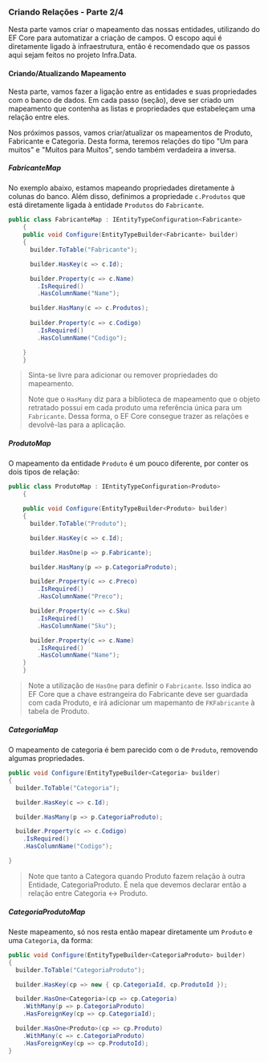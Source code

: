 ### Criando Relações - Parte 2/4

Nesta parte vamos criar o mapeamento das nossas entidades, utilizando do EF Core para automatizar a criação de campos. O escopo aqui é diretamente ligado à infraestrutura, então é recomendado que os passos aqui sejam feitos no projeto Infra.Data.



#### Criando/Atualizando Mapeamento

Nesta parte, vamos fazer a ligação entre as entidades e suas propriedades com o banco de dados. Em cada passo (seção), deve ser criado um mapeamento que contenha as listas e propriedades que estabeleçam uma relação entre eles.

Nos próximos passos, vamos criar/atualizar os mapeamentos de Produto, Fabricante e Categoria. Desta forma, teremos relações do tipo "Um para muitos" e "Muitos para Muitos", sendo também verdadeira a inversa.



##### FabricanteMap

No exemplo abaixo, estamos mapeando propriedades diretamente à colunas do banco. Além disso, definimos a propriedade `c.Produtos` que está diretamente ligada à entidade `Produtos` do `Fabricante`.

```c#
public class FabricanteMap : IEntityTypeConfiguration<Fabricante>
	{
    public void Configure(EntityTypeBuilder<Fabricante> builder)
    {
      builder.ToTable("Fabricante");

      builder.HasKey(c => c.Id);

      builder.Property(c => c.Name)
        .IsRequired()
        .HasColumnName("Name");

      builder.HasMany(c => c.Produtos);
      
      builder.Property(c => c.Codigo)
        .IsRequired()
        .HasColumnName("Codigo");

    }
	}
```

> Sinta-se livre para adicionar ou remover propriedades do mapeamento.
>
> Note que o `HasMany` diz para a biblioteca de mapeamento que o objeto retratado possui em cada produto uma referência única para um `Fabricante`. Dessa forma, o EF Core consegue trazer as relações e devolvê-las para a aplicação.



##### ProdutoMap

O mapeamento da entidade `Produto` é um pouco diferente, por conter os dois tipos de relação:

```c#
public class ProdutoMap : IEntityTypeConfiguration<Produto>
	{

    public void Configure(EntityTypeBuilder<Produto> builder)
    {
      builder.ToTable("Produto");

      builder.HasKey(c => c.Id);

      builder.HasOne(p => p.Fabricante);

      builder.HasMany(p => p.CategoriaProduto);

      builder.Property(c => c.Preco)
        .IsRequired()
        .HasColumnName("Preco");

      builder.Property(c => c.Sku)
        .IsRequired()
        .HasColumnName("Sku");

      builder.Property(c => c.Name)
        .IsRequired()
        .HasColumnName("Name");
    }
	}
```

> Note a utilização de `HasOne` para definir o `Fabricante`. Isso indica ao EF Core que a chave estrangeira do Fabricante deve ser guardada com cada Produto, e irá adicionar um mapemanto de `FKFabricante` à tabela de Produto.



##### CategoriaMap

O mapeamento de categoria é bem parecido com o de `Produto`, removendo algumas propriedades.

```c#
public void Configure(EntityTypeBuilder<Categoria> builder)
{
  builder.ToTable("Categoria");

  builder.HasKey(c => c.Id);

  builder.HasMany(p => p.CategoriaProduto);

  builder.Property(c => c.Codigo)
    .IsRequired()
    .HasColumnName("Codigo");

}
```

> Note que tanto a Categora quando Produto fazem relação à outra Entidade, CategoriaProduto. É nela que devemos declarar então a relação entre Categoria <-> Produto.



##### CategoriaProdutoMap

Neste mapeamento, só nos resta então mapear diretamente um `Produto` e uma `Categoria`, da forma:

```c#
public void Configure(EntityTypeBuilder<CategoriaProduto> builder)
{
  builder.ToTable("CategoriaProduto");

  builder.HasKey(cp => new { cp.CategoriaId, cp.ProdutoId });

  builder.HasOne<Categoria>(cp => cp.Categoria)
    .WithMany(p => p.CategoriaProduto)
    .HasForeignKey(cp => cp.CategoriaId);

  builder.HasOne<Produto>(cp => cp.Produto)
    .WithMany(c => c.CategoriaProduto)
    .HasForeignKey(cp => cp.ProdutoId);
}
```

